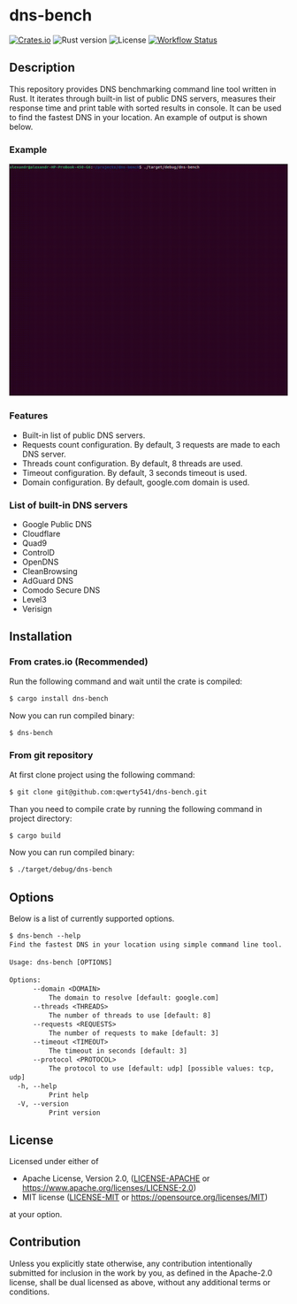 # dns-bench

[![Crates.io][crates-badge]][crates-url]
![Rust version][rust-version]
![License][license-badge]
[![Workflow Status][workflow-badge]][actions-url]

[crates-badge]: https://img.shields.io/crates/v/dns-bench.svg
[crates-url]: https://crates.io/crates/dns-bench
[license-badge]: https://img.shields.io/crates/l/dns-bench.svg
[workflow-badge]: https://github.com/qwerty541/dns-bench/workflows/check/badge.svg
[actions-url]: https://github.com/qwerty541/dns-bench/actions
[rust-version]: https://img.shields.io/badge/rust-1.70.0%2B-lightgrey.svg?logo=rust

## Description

This repository provides DNS benchmarking command line tool written in Rust. It iterates through built-in list of public DNS servers, measures their response time and print table with sorted results in console. It can be used to find the fastest DNS in your location. An example of output is shown below.

### Example

![Example](./example.gif)

### Features

- Built-in list of public DNS servers.
- Requests count configuration. By default, 3 requests are made to each DNS server.
- Threads count configuration. By default, 8 threads are used.
- Timeout configuration. By default, 3 seconds timeout is used.
- Domain configuration. By default, google.com domain is used.

### List of built-in DNS servers

- Google Public DNS
- Cloudflare
- Quad9
- ControlD
- OpenDNS
- CleanBrowsing
- AdGuard DNS
- Comodo Secure DNS
- Level3
- Verisign

## Installation

### From crates.io (Recommended)

Run the following command and wait until the crate is compiled:

```sh
$ cargo install dns-bench
```

Now you can run compiled binary:

```sh
$ dns-bench
```

### From git repository

At first clone project using the following command:

```sh
$ git clone git@github.com:qwerty541/dns-bench.git
```

Than you need to compile crate by running the following command in project directory:

```sh
$ cargo build
```

Now you can run compiled binary:

```sh
$ ./target/debug/dns-bench
```

## Options

Below is a list of currently supported options.

```
$ dns-bench --help
Find the fastest DNS in your location using simple command line tool.

Usage: dns-bench [OPTIONS]

Options:
      --domain <DOMAIN>
          The domain to resolve [default: google.com]
      --threads <THREADS>
          The number of threads to use [default: 8]
      --requests <REQUESTS>
          The number of requests to make [default: 3]
      --timeout <TIMEOUT>
          The timeout in seconds [default: 3]
      --protocol <PROTOCOL>
          The protocol to use [default: udp] [possible values: tcp, udp]
  -h, --help
          Print help
  -V, --version
          Print version
```

## License

Licensed under either of

-   Apache License, Version 2.0, ([LICENSE-APACHE](LICENSE-APACHE) or https://www.apache.org/licenses/LICENSE-2.0)
-   MIT license ([LICENSE-MIT](LICENSE-MIT) or https://opensource.org/licenses/MIT)

at your option.

## Contribution

Unless you explicitly state otherwise, any contribution intentionally
submitted for inclusion in the work by you, as defined in the Apache-2.0
license, shall be dual licensed as above, without any additional terms or
conditions.
